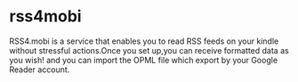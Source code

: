 rss4mobi
========

RSS4.mobi is a service that enables you to read RSS feeds on your kindle without stressful actions.Once you set up,you can receive formatted data as you wish! and you can import the OPML file which export by your Google Reader account.
